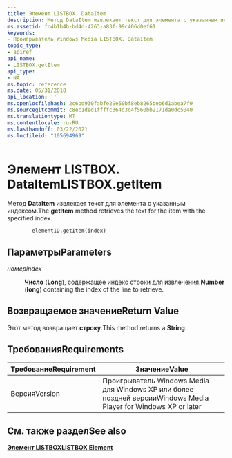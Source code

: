 ```yaml
---
title: Элемент LISTBOX. DataItem
description: Метод DataItem извлекает текст для элемента с указанным индексом.
ms.assetid: fc4b1b4b-bd4d-4263-a83f-99c406d0ef61
keywords:
- Проигрыватель Windows Media LISTBOX. DataItem
topic_type:
- apiref
api_name:
- LISTBOX.getItem
api_type:
- NA
ms.topic: reference
ms.date: 05/31/2018
api_location: ''
ms.openlocfilehash: 2c6bd930fabfe29e50bf8eb8265beb6d1abea7f9
ms.sourcegitcommit: c8ec1ded1ffffc364d3c4f560bb2171da0dc5040
ms.translationtype: MT
ms.contentlocale: ru-RU
ms.lasthandoff: 03/22/2021
ms.locfileid: "105694969"
---
```

# <a name="listboxgetitem"></a><span data-ttu-id="773d5-104">Элемент LISTBOX. DataItem</span><span class="sxs-lookup"><span data-stu-id="773d5-104">LISTBOX.getItem</span></span>

<span data-ttu-id="773d5-105">Метод **DataItem** извлекает текст для элемента с указанным индексом.</span><span class="sxs-lookup"><span data-stu-id="773d5-105">The **getItem** method retrieves the text for the item with the specified index.</span></span>

``` syntax
        elementID.getItem(index)
```

## <a name="parameters"></a><span data-ttu-id="773d5-106">Параметры</span><span class="sxs-lookup"><span data-stu-id="773d5-106">Parameters</span></span>

<dl> <dt>

<span data-ttu-id="773d5-107"><span id="index"></span><span id="INDEX"></span>*номер*</span><span class="sxs-lookup"><span data-stu-id="773d5-107"><span id="index"></span><span id="INDEX"></span>*index*</span></span>
</dt> <dd>

<span data-ttu-id="773d5-108">**Число** (**Long**), содержащее индекс строки для извлечения.</span><span class="sxs-lookup"><span data-stu-id="773d5-108">**Number** (**long**) containing the index of the line to retrieve.</span></span>

</dd> </dl>

## <a name="return-value"></a><span data-ttu-id="773d5-109">Возвращаемое значение</span><span class="sxs-lookup"><span data-stu-id="773d5-109">Return Value</span></span>

<span data-ttu-id="773d5-110">Этот метод возвращает **строку**.</span><span class="sxs-lookup"><span data-stu-id="773d5-110">This method returns a **String**.</span></span>

## <a name="requirements"></a><span data-ttu-id="773d5-111">Требования</span><span class="sxs-lookup"><span data-stu-id="773d5-111">Requirements</span></span>



| <span data-ttu-id="773d5-112">Требование</span><span class="sxs-lookup"><span data-stu-id="773d5-112">Requirement</span></span> | <span data-ttu-id="773d5-113">Значение</span><span class="sxs-lookup"><span data-stu-id="773d5-113">Value</span></span> |
|--------------------|---------------------------------------------------------|
| <span data-ttu-id="773d5-114">Версия</span><span class="sxs-lookup"><span data-stu-id="773d5-114">Version</span></span><br/> | <span data-ttu-id="773d5-115">Проигрыватель Windows Media для Windows XP или более поздней версии</span><span class="sxs-lookup"><span data-stu-id="773d5-115">Windows Media Player for Windows XP or later</span></span><br/> |



## <a name="see-also"></a><span data-ttu-id="773d5-116">См. также раздел</span><span class="sxs-lookup"><span data-stu-id="773d5-116">See also</span></span>

<dl> <dt>

[<span data-ttu-id="773d5-117">**Элемент LISTBOX**</span><span class="sxs-lookup"><span data-stu-id="773d5-117">**LISTBOX Element**</span></span>](listbox-element.md)
</dt> </dl>

 

 






